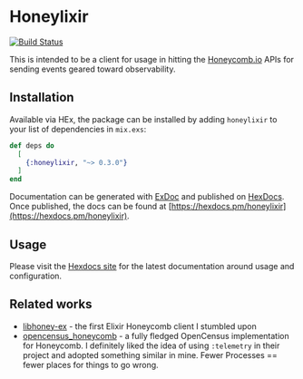 # Honeylixir

[![Build Status](https://travis-ci.org/lirossarvet/honeylixir.svg?branch=main)](https://travis-ci.org/lirossarvet/honeylixir)

This is intended to be a client for usage in hitting the [Honeycomb.io](https://www.honeycomb.io) APIs for sending events geared toward observability.

## Installation

Available via HEx, the package can be installed by adding `honeylixir` to your list of dependencies in `mix.exs`:

```elixir
def deps do
  [
    {:honeylixir, "~> 0.3.0"}
  ]
end
```

Documentation can be generated with [ExDoc](https://github.com/elixir-lang/ex_doc)
and published on [HexDocs](https://hexdocs.pm). Once published, the docs can
be found at [https://hexdocs.pm/honeylixir](https://hexdocs.pm/honeylixir).

## Usage

Please visit the [Hexdocs site](https://hexdocs.pm/honeylixir) for the latest documentation around usage and configuration.

## Related works

* [libhoney-ex](https://github.com/carwow/libhoney-ex) - the first Elixir Honeycomb client I stumbled upon
* [opencensus_honeycomb](https://github.com/opencensus-beam/opencensus_honeycomb) - a fully fledged OpenCensus implementation for Honeycomb. I definitely liked the idea of using `:telemetry` in their project and adopted something similar in mine. Fewer Processes == fewer places for things to go wrong.
